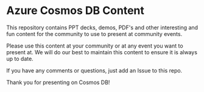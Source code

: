 # Azure Cosmos DB Content

This repository contains PPT decks, demos, PDF's and other interesting and fun content for the community to use to present at community events.

Please use this content at your community or at any event you want to present at. We will do our best to maintain this content to ensure it is always up to date.

If you have any comments or questions, just add an Issue to this repo.

Thank you for presenting on Cosmos DB!
